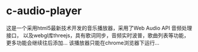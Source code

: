 # c-audio-player

这是一个采用html5最新技术开发的音乐播放器，采用了Web Audio API 音频处理接口，
以及webgl库threejs，具有歌词同步，音频实时波普，歌曲列表等功能，
更多功能会继续往后添加...
该播放器只能在chrome浏览器下运行...